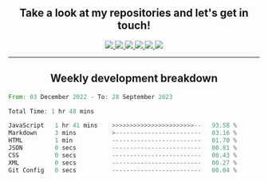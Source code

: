 <h2 align="center">
  Take a look at my repositories and let's get in touch!
</h2>
<p align="center">
  <a href= "">
    <img src="https://img.icons8.com/material-outlined/30/689d6a/facebook.png"/>
  </a>
  <a href= "">
    <img src="https://img.icons8.com/material-outlined/30/689d6a/instagram.png"/>
  </a>
  <a href= "">
    <img src="https://img.icons8.com/material-outlined/30/689d6a/linkedin.png"/>
  </a>
  <a href= "">
    <img src="https://img.icons8.com/material-outlined/30/689d6a/twitter.png"/>
  </a>
  <a href= "">
    <img src="https://img.icons8.com/material-outlined/30/689d6a/geography.png"/>
  </a>
  <a href="">
    <img src="https://img.icons8.com/material-outlined/30/689d6a/email.png"/>
  </a>
</p>

---

<h2 align="center">Weekly development breakdown</h2>

<p align="center">
<!--START_SECTION:waka-->

```rust
From: 03 December 2022 - To: 28 September 2023

Total Time: 1 hr 48 mins

JavaScript   1 hr 41 mins    >>>>>>>>>>>>>>>>>>>>>>>--   93.58 %
Markdown     3 mins          >------------------------   03.16 %
HTML         1 min           -------------------------   01.70 %
JSON         0 secs          -------------------------   00.81 %
CSS          0 secs          -------------------------   00.43 %
XML          0 secs          -------------------------   00.27 %
Git Config   0 secs          -------------------------   00.04 %
```

<!--END_SECTION:waka-->
</p>